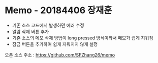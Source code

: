 # Memo - 20184406 장재훈

* 기존 소스 코드에서 발생하던 에러 수정
* 알람 삭제 버튼 추가
* 기존 소스의 메모 삭제 방법이 long pressed 방식이라서 메모가 쉽게 지워짐
* 잠금 버튼을 추가하여 쉽게 지워지지 않게 설정

오픈 소스 주소 : https://github.com/SFZhang26/memo
